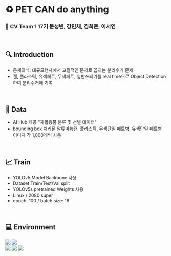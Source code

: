 # :recycle: PET CAN do anything

### :two_men_holding_hands: CV Team 1 17기 문성빈, 강민채, 김희준, 이서연

<br>

## :mag: Introduction

- 문제의식: 대규모행사에서 고질적인 문제로 꼽히는 분리수거 문제
- 캔, 플라스틱, 유색페트, 무색페트, 일반쓰레기를 real time으로 Object Detection하여 분리수거에 기여

<br>

## :open_file_folder: Data
- AI Hub 제공 "재활용품 분류 및 선별 데이터"
- bounding box 처리된 알류미늄캔, 플라스틱, 무색단일 페트병, 유색단일 페트병 이미지 각 1,000개씩 사용

<br>

## :chart_with_upwards_trend: Train
- YOLOv5 Model Backbone 사용
- Dataset Train/Test/Val split 
- YOLOv5s pretrained Weights 사용
- Linux / 2080 super
- epoch: 100 / batch size: 16


<br>

## :computer: Environment
  <img src="https://img.shields.io/badge/Python-3776AB?style=flat&logo=Python&logoColor=white"/> <img src="https://img.shields.io/badge/PyTorch-EE4C2C?style=flat&logo=PyTorch&logoColor=white"/><br>
  <img src="https://img.shields.io/badge/Google Colab-F9AB00?style=flat&logo=Google Colab&logoColor=white"/> <img src="https://img.shields.io/badge/Visual Studio Code-007ACC?style=flat&logo=Visual Studio Code&logoColor=white"/> <img src="https://img.shields.io/badge/Linux-FCC624?style=flat&logo=Linux&logoColor=white"/>

